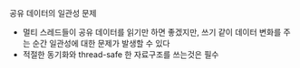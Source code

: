 공유 데이터의 일관성 문제
- 멀티 스레드들이 공유 데이터를 읽기만 하면 좋겠지만, 쓰기 같이 데이터 변화를 주는 순간 일관성에 대한 문제가 발생할 수 있다
- 적절한 동기화와 thread-safe 한 자료구조를 쓰는것은 필수